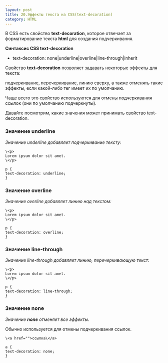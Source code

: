 ```yaml
---
layout: post
title: 20.Эффекты текста на CSS(text-decoration)
category: HTML
---
```


В CSS есть свойство **text-decoration**, которое отвечает за форматирование текста **html** для создания подчеркивания.

**Синтаксис CSS text-decoration**

- text-decoration: none|underline|overline|line-through|inherit



Свойство **text-decoration** позволяет задавать некоторые эффекты для текста:

 подчеркивание, перечеркивание, линию сверху, а также отменять такие эффекты, если какой-либо тег имеет их по умолчанию. 
 
Чаще всего это свойство используются для отмены подчеркивания ссылок (они по умолчанию подчеркнуты).

Давайте посмотрим, какие значения может принимать свойство text-decoration.

### Значение underline

*Значение underline добавляет подчеркивание тексту:*
					
    \<p>
    Lorem ipsum dolor sit amet.
    \</p>

    p {
    text-decoration: underline;
    }
										
					
### Значение overline

*Значение overline добавляет линию над текстом:*
					
    \<p>
    Lorem ipsum dolor sit amet.
    \</p>

    p {
    text-decoration: overline;
    }
					
					
### Значение line-through

*Значение line-through добавляет линию, перечеркивающую текст:*

    \<p>
    Lorem ipsum dolor sit amet.
    \</p>

    p {
    text-decoration: line-through;
    }

					
### Значение none

*Значение **none** отменяет все эффекты.*

 Обычно используется для отмены подчеркивания ссылок.


    \<a href="">ссылка\</a>

    a {
    text-decoration: none;
    }